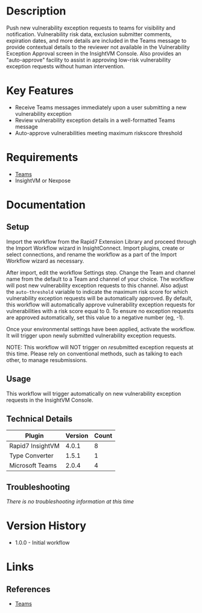 # Description

Push new vulnerability exception requests to teams for visibility and notification. Vulnerability risk data, exclusion submitter comments, expiration dates, and more details are included in the Teams message to provide contextual details to the reviewer not available in the Vulnerability Exception Approval screen in the InsightVM Console.  Also provides an "auto-approve" facility to assist in approving low-risk vulnerability exception requests without human intervention.

# Key Features

* Receive Teams messages immediately upon a user submitting a new vulnerability exception
* Review vulnerability exception details in a well-formatted Teams message
* Auto-approve vulnerabilities meeting maximum riskscore threshold

# Requirements

* [Teams](https://insightconnect.help.rapid7.com/docs/microsoft-teams)
* InsightVM or Nexpose

# Documentation

## Setup

Import the workflow from the Rapid7 Extension Library and proceed through the Import Workflow wizard in InsightConnect. Import plugins, create or select connections, and rename the workflow as a part of the Import Workflow wizard as necessary.

After import, edit the workflow Settings step. Change the Team and channel name from the default to a Team and channel of your choice. The workflow will post new vulnerability exception requests to this channel. Also adjust the `auto-threshold` variable to indicate the maximum risk score for which vulnerability exception requests will be automatically approved. By default, this workflow will automatically approve vulnerability exception requests for vulnerabilities with a risk score equal to 0. To ensure no exception requests are approved automatically, set this value to a negative number (eg, -1).

Once your environmental settings have been applied, activate the workflow. It will trigger upon newly submitted vulnerability exception requests.

NOTE: This workflow will NOT trigger on *re*submitted exception requests at this time. Please rely on conventional methods, such as talking to each other, to manage resubmissions.

## Usage

This workflow will trigger automatically on new vulnerability exception requests in the InsightVM Console.

## Technical Details


|Plugin|Version|Count|
|----|----|--------|
|Rapid7 InsightVM|4.0.1|8|
|Type Converter|1.5.1|1|
|Microsoft Teams|2.0.4|4|

## Troubleshooting

_There is no troubleshooting information at this time_

# Version History

* 1.0.0 - Initial workflow

# Links

## References

* [Teams](https://www.microsoft.com/en-us/microsoft-365/microsoft-teams/group-chat-software)
